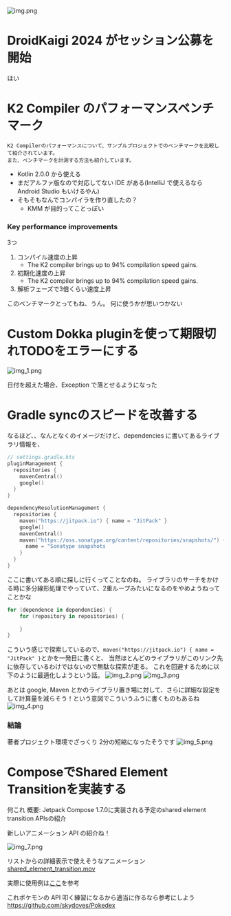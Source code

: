 ![img.png](img.png)

# DroidKaigi 2024 がセッション公募を開始
ほい

# K2 Compiler のパフォーマンスベンチマーク
```text
K2 Compilerのパフォーマンスについて、サンプルプロジェクトでのベンチマークを比較して紹介されています。
また、ベンチマークを計測する方法も紹介しています。
```

- Kotlin 2.0.0 から使える
- まだアルファ版なので対応してない IDE がある(IntelliJ で使えるなら Android Studio もいけるやん)
- そもそもなんでコンパイラを作り直したの？
  - KMM が目的ってことっぽい

### Key performance improvements
3つ
1. コンパイル速度の上昇
   - The K2 compiler brings up to 94% compilation speed gains.
2. 初期化速度の上昇
   - The K2 compiler brings up to 94% compilation speed gains.
3. 解析フェーズで3倍くらい速度上昇

このベンチマークとってもね、うん。
何に使うかが思いつかない

# Custom Dokka pluginを使って期限切れTODOをエラーにする
![img_1.png](img_1.png)

日付を超えた場合、Exception で落とせるようになった

# Gradle syncのスピードを改善する
なるほど、、なんとなくのイメージだけど、dependencies に書いてあるライブラリ情報を、
```kotlin
// settings.gradle.kts
pluginManagement {
  repositories {
    mavenCentral()
    google()
  }
}

dependencyResolutionManagement {
  repositories {
    maven("https://jitpack.io") { name = "JitPack" }
    google()
    mavenCentral()
    maven("https://oss.sonatype.org/content/repositories/snapshots/") {
      name = "Sonatype snapshots
    }
  }
}

```

ここに書いてある順に探しに行くってことなのね。
ライブラリのサーチをかける時に多分線形処理でやっていて、2重ループみたいになるのをやめようねってことかな

```kotlin
for (dependence in dependencies) {
    for (repository in repositories) {
        
    }
}
```

こういう感じで探索しているので、`maven("https://jitpack.io") { name = "JitPack" }`とかを一発目に書くと、
当然ほとんどのライブラリがこのリンク先に依存しているわけではないので無駄な探索が走る。
これを回避するために以下のように最適化しようという話。
![img_2.png](img_2.png)
![img_3.png](img_3.png)

あとは google, Maven とかのライブラリ置き場に対して、さらに詳細な設定をして計算量を減らそう！という意図でこういうふうに書くものもあるね
![img_4.png](img_4.png)

### 結論
著者プロジェクト環境でざっくり 2分の短縮になったそうです
![img_5.png](img_5.png)

# ComposeでShared Element Transitionを実装する

何これ
概要: Jetpack Compose 1.7.0に実装される予定のshared element transition APIsの紹介

新しいアニメーション API の紹介ね！

![img_7.png](img_7.png)

リストからの詳細表示で使えそうなアニメーション
[shared_element_transition.mov](shared_element_transition.mov)

実際に使用例は[ここ](https://github.com/skydoves/Pokedex)を参考

これポケモンの API 叩く練習になるから適当に作るなら参考にしよう
https://github.com/skydoves/Pokedex